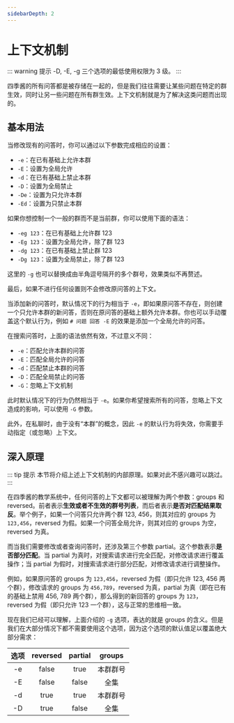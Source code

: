 ```yaml
---
sidebarDepth: 2
---
```


# 上下文机制

::: warning 提示
-D, -E, -g 三个选项的最低使用权限为 3 级。
:::

四季酱的所有问答都是被存储在一起的，但是我们往往需要让某些问题在特定的群生效，同时让另一些问题在所有群生效。上下文机制就是为了解决这类问题而出现的。

## 基本用法

当修改现有的问答时，你可以通过以下参数完成相应的设置：

- `-e`：在已有基础上允许本群
- `-E`：设置为全局允许
- `-d`：在已有基础上禁止本群
- `-D`：设置为全局禁止
- `-De`：设置为只允许本群
- `-Ed`：设置为只禁止本群

如果你想控制一个一般的群而不是当前群，你可以使用下面的语法：

- `-eg 123`：在已有基础上允许群 123
- `-Eg 123`：设置为全局允许，除了群 123
- `-dg 123`：在已有基础上禁止群 123
- `-Dg 123`：设置为全局禁止，除了群 123

这里的 `-g` 也可以替换成由半角逗号隔开的多个群号，效果类似不再赘述。

最后，如果不进行任何设置则不会修改原问答的上下文。

当添加新的问答时，默认情况下的行为相当于 `-e`，即如果原问答不存在，则创建一个只允许本群的新问答，否则在原问答的基础上额外允许本群。你也可以手动覆盖这个默认行为，例如 `# 问题 回答 -E` 的效果是添加一个全局允许的问答。

在搜索问答时，上面的语法依然有效，不过意义不同：

- `-e`：匹配允许本群的问答
- `-E`：匹配全局允许的问答
- `-d`：匹配禁止本群的问答
- `-D`：匹配全局禁止的问答
- `-G`：忽略上下文机制

此时默认情况下的行为仍然相当于 `-e`。如果你希望搜索所有的问答，忽略上下文造成的影响，可以使用 `-G` 参数。

此外，在私聊时，由于没有“本群”的概念，因此 `-e` 的默认行为将失效，你需要手动指定（或忽略）上下文。

## 深入原理

::: tip 提示
本节将介绍上述上下文机制的内部原理。如果对此不感兴趣可以跳过。
:::

在四季酱的教学系统中，任何问答的上下文都可以被理解为两个参数：groups 和 reversed。前者表示**生效或者不生效的群号列表**，而后者表示**是否对匹配结果取反**。举个例子，如果一个问答只允许两个群 123, 456，则其对应的 groups 为 `123,456`，reversed 为假。如果一个问答全局允许，则其对应的 groups 为空，reversed 为真。

而当我们需要修改或者查询问答时，还涉及第三个参数 partial。这个参数表示**是否部分匹配**。当 partial 为真时，对搜索请求进行完全匹配，对修改请求进行覆盖操作；当 partial 为假时，对搜索请求进行部分匹配，对修改请求进行调整操作。

例如，如果原问答的 groups 为 `123,456`，reversed 为假（即只允许 123, 456 两个群），修改请求的 groups 为 `456,789`，reversed 为真，partial 为真（即在已有的基础上禁用 456, 789 两个群），那么得到的新回答的 groups 为 `123`，reversed 为假（即只允许 123 一个群），这与正常的思维相一致。

现在我们已经可以理解，上面介绍的 `-g` 选项，表达的就是 groups 的含义。但是我们在大部分情况下都不需要使用这个选项，因为这个选项的默认值足以覆盖绝大部分需求：

| 选项 | reversed | partial | groups |
| :--: | :--: | :--: | :--: |
| -e | false | true | 本群群号 |
| -E | false | false | 全集 |
| -d | true | true | 本群群号 |
| -D | true | false | 全集 |
